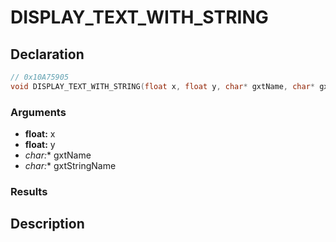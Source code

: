 # DISPLAY_TEXT_WITH_STRING

## Declaration
```cpp
// 0x10A75905
void DISPLAY_TEXT_WITH_STRING(float x, float y, char* gxtName, char* gxtStringName);
```

### Arguments
- **float:** x
- **float:** y
- **char*:** gxtName
- **char*:** gxtStringName

### Results

## Description
